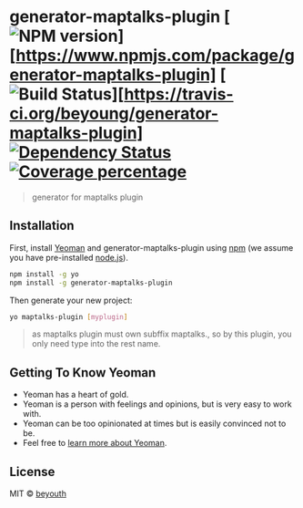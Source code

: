 # generator-maptalks-plugin [![NPM version][npm-image]][https://www.npmjs.com/package/generator-maptalks-plugin] [![Build Status][travis-image]][https://travis-ci.org/beyoung/generator-maptalks-plugin] [![Dependency Status][daviddm-image]][daviddm-url] [![Coverage percentage][coveralls-image]][coveralls-url]
> generator for maptalks plugin

## Installation

First, install [Yeoman](http://yeoman.io) and generator-maptalks-plugin using [npm](https://www.npmjs.com/) (we assume you have pre-installed [node.js](https://nodejs.org/)).

```bash
npm install -g yo
npm install -g generator-maptalks-plugin
```

Then generate your new project:

```bash
yo maptalks-plugin [myplugin]
```
> as maptalks plugin must own subffix maptalks., so by this plugin, you only need type into the rest name.

## Getting To Know Yeoman

 * Yeoman has a heart of gold.
 * Yeoman is a person with feelings and opinions, but is very easy to work with.
 * Yeoman can be too opinionated at times but is easily convinced not to be.
 * Feel free to [learn more about Yeoman](http://yeoman.io/).

## License

MIT © [beyouth](https://github.com/beyoung/generator-maptalks-plugin)


[npm-image]: https://badge.fury.io/js/generator-maptalks-plugin.svg
[npm-url]: https://npmjs.org/package/generator-maptalks-plugin
[travis-image]: https://travis-ci.org/beyoung/generator-maptalks-plugin.svg?branch=master
[travis-url]: https://travis-ci.org/beyoung/generator-maptalks-plugin
[daviddm-image]: https://david-dm.org/beyoung/generator-maptalks-plugin.svg?theme=shields.io
[daviddm-url]: https://david-dm.org/beyoung/generator-maptalks-plugin
[coveralls-image]: https://coveralls.io/repos/beyoung/generator-maptalks-plugin/badge.svg
[coveralls-url]: https://coveralls.io/r/beyoung/generator-maptalks-plugin
